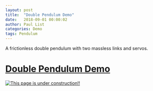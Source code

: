 ```yaml
---
layout: post
title:  "Double Pendulum Demo"
date:   2018-09-01 00:00:02
author: Paul List
categories: Demo
tags: Pendulum
---
```


A frictionless double pendulum with two massless links and servos.

# [Double Pendulum Demo](https://listpau.github.io/pendulum/pendularm2.html)

<a href="https://github.com/listpau/demo/blob/gh-pages/assets/constructiontrucks.gif" data-lightbox="constructiontrucks" data-title="Under Construction!!">
  <img src="https://github.com/listpau/demo/blob/gh-pages/assets/constructiontrucks.gif" title="This page is under construction!!">
</a>
